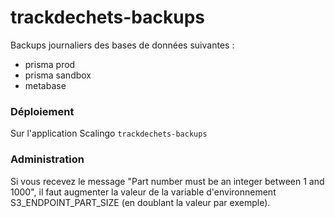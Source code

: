 # trackdechets-backups

Backups journaliers des bases de données suivantes :
- prisma prod
- prisma sandbox
- metabase

### Déploiement

Sur l'application Scalingo `trackdechets-backups`

### Administration

Si vous recevez le message "Part number must be an integer between 1 and 1000", il faut augmenter la valeur de la variable d'environnement
S3_ENDPOINT_PART_SIZE (en doublant la valeur par exemple).

